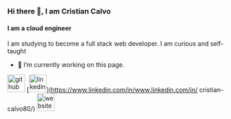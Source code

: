 ### Hi there 👋, I am Cristian Calvo
#### I am a cloud engineer
I am studying to become a full stack web developer. I am curious and self-taught

- 🔭 I’m currently working on this page. 


[<img src='https://cdn.jsdelivr.net/npm/simple-icons@3.0.1/icons/github.svg' alt='github' height='40'>](https://github.com/crigca)  [<img src='https://cdn.jsdelivr.net/npm/simple-icons@3.0.1/icons/linkedin.svg' alt='linkedin' height='40'>](https://www.linkedin.com/in/www.linkedin.com/in/ cristian-calvo80/)  [<img src='https://cdn.jsdelivr.net/npm/simple-icons@3.0.1/icons/icloud.svg' alt='website' height='40'>](crigca.github.io)  









